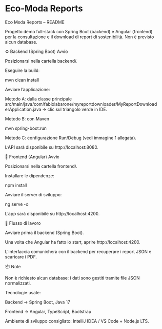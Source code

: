 # Eco-Moda Reports

Eco Moda Reports – README

Progetto demo full-stack con Spring Boot (backend) e Angular (frontend) per la consultazione e il download di report di sostenibilità.
Non è previsto alcun database.

⚙️ Backend (Spring Boot)
Avvio

Posizionarsi nella cartella backend/.

Eseguire la build:

mvn clean install


Avviare l’applicazione:

Metodo A: dalla classe principale
src/main/java/com/fabiolabarone/myreportdownloader/MyReportDownloaderApplication.java → clic sul triangolo verde in IDE.

Metodo B: con Maven

mvn spring-boot:run


Metodo C: configurazione Run/Debug (vedi immagine 1 allegata).

L’API sarà disponibile su http://localhost:8080.

🎨 Frontend (Angular)
Avvio

Posizionarsi nella cartella frontend/.

Installare le dipendenze:

npm install


Avviare il server di sviluppo:

ng serve -o


L’app sarà disponibile su http://localhost:4200.

🔗 Flusso di lavoro

Avviare prima il backend (Spring Boot).

Una volta che Angular ha fatto lo start, aprire http://localhost:4200.

L’interfaccia comunicherà con il backend per recuperare i report JSON e scaricare i PDF.

📦 Note

Non è richiesto alcun database: i dati sono gestiti tramite file JSON normalizzati.

Tecnologie usate:

Backend → Spring Boot, Java 17

Frontend → Angular, TypeScript, Bootstrap

Ambiente di sviluppo consigliato: IntelliJ IDEA / VS Code + Node.js LTS.

